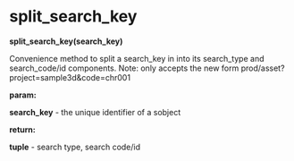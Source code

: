 # split\_search\_key

**split\_search\_key(search\_key)**

Convenience method to split a search\_key in into its search\_type and search\_code/id components. Note: only accepts the new form prod/asset?project=sample3d&code=chr001

**param:**

**search\_key** - the unique identifier of a sobject

**return:**

**tuple** - search type, search code/id
